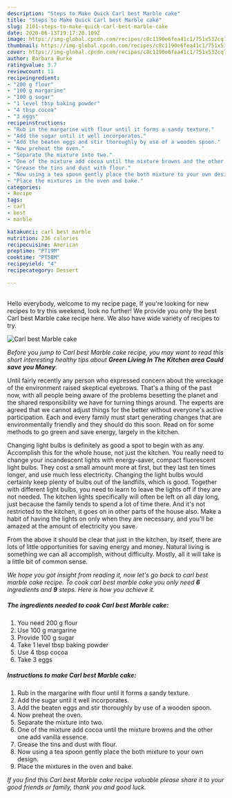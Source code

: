 ```yaml
---
description: "Steps to Make Quick Carl best Marble cake"
title: "Steps to Make Quick Carl best Marble cake"
slug: 2101-steps-to-make-quick-carl-best-marble-cake
date: 2020-06-13T19:17:20.109Z
image: https://img-global.cpcdn.com/recipes/c8c1190e6fea41c1/751x532cq70/carl-best-marble-cake-recipe-main-photo.jpg
thumbnail: https://img-global.cpcdn.com/recipes/c8c1190e6fea41c1/751x532cq70/carl-best-marble-cake-recipe-main-photo.jpg
cover: https://img-global.cpcdn.com/recipes/c8c1190e6fea41c1/751x532cq70/carl-best-marble-cake-recipe-main-photo.jpg
author: Barbara Burke
ratingvalue: 3.7
reviewcount: 11
recipeingredient:
- "200 g flour"
- "100 g margarine"
- "100 g sugar"
- "1 level tbsp baking powder"
- "4 tbsp cocoa"
- "3 eggs"
recipeinstructions:
- "Rub in the margarine with flour until it forms a sandy texture."
- "Add the sugar until it well incorporates."
- "Add the beaten eggs and stir thoroughly by use of a wooden spoon."
- "Now preheat the oven."
- "Separate the mixture into two."
- "One of the mixture add cocoa until the mixture browns and the other one add vanilla essence."
- "Grease the tins and dust with flour."
- "Now using a tea spoon gently place the both mixture to your own design."
- "Place the mixtures in the oven and bake."
categories:
- Recipe
tags:
- carl
- best
- marble

katakunci: carl best marble 
nutrition: 236 calories
recipecuisine: American
preptime: "PT19M"
cooktime: "PT58M"
recipeyield: "4"
recipecategory: Dessert

---
```

<br>
Hello everybody, welcome to my recipe page, If you're looking for new recipes to try this weekend, look no further! We provide you only the best Carl best Marble cake recipe here. We also have wide variety of recipes to try.
<br>


![Carl best Marble cake](https://img-global.cpcdn.com/recipes/c8c1190e6fea41c1/751x532cq70/carl-best-marble-cake-recipe-main-photo.jpg)

<i>Before you jump to Carl best Marble cake recipe, you may want to read this short interesting healthy tips about 
<strong>Green Living In The Kitchen area Could save you Money</strong>.</i>
</br>

Until fairly recently any person who expressed concern about the wreckage of the environment raised skeptical eyebrows. That's a thing of the past now, with all people being aware of the problems besetting the planet and the shared responsibility we have for turning things around. The experts are agreed that we cannot adjust things for the better without everyone's active participation. Each and every family must start generating changes that are environmentally friendly and they should do this soon. Read on for some methods to go green and save energy, largely in the kitchen.

Changing light bulbs is definitely as good a spot to begin with as any. Accomplish this for the whole house, not just the kitchen. You really need to change your incandescent lights with energy-saver, compact fluorescent light bulbs. They cost a small amount more at first, but they last ten times longer, and use much less electricity. Changing the light bulbs would certainly keep plenty of bulbs out of the landfills, which is good. Together with different light bulbs, you need to learn to leave the lights off if they are not needed. The kitchen lights specifically will often be left on all day long, just because the family tends to spend a lot of time there. And it's not restricted to the kitchen, it goes on in other parts of the house also. Make a habit of having the lights on only when they are necessary, and you'll be amazed at the amount of electricity you save.

From the above it should be clear that just in the kitchen, by itself, there are lots of little opportunities for saving energy and money. Natural living is something we can all accomplish, without difficulty. Mostly, all it will take is a little bit of common sense.


<i>We hope you got insight from reading it, now let's go back to carl best marble cake recipe. To cook carl best marble cake you only need <strong>6</strong> ingredients and <strong>9</strong> steps. Here is how you achieve it.
</i>

##### The ingredients needed to cook Carl best Marble cake:

1. You need 200 g flour
1. Use 100 g margarine
1. Provide 100 g sugar
1. Take 1 level tbsp baking powder
1. Use 4 tbsp cocoa
1. Take 3 eggs


##### Instructions to make Carl best Marble cake:

1. Rub in the margarine with flour until it forms a sandy texture.
1. Add the sugar until it well incorporates.
1. Add the beaten eggs and stir thoroughly by use of a wooden spoon.
1. Now preheat the oven.
1. Separate the mixture into two.
1. One of the mixture add cocoa until the mixture browns and the other one add vanilla essence.
1. Grease the tins and dust with flour.
1. Now using a tea spoon gently place the both mixture to your own design.
1. Place the mixtures in the oven and bake.


<i>If you find this Carl best Marble cake recipe valuable please share it to your good friends or family, thank you and good luck.</i>
